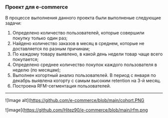 ### Проект для e-commerce
В процессе выполнения данного проекта были выполненые следующие задачи:
1. Определено количество пользователей, которые совершили покупку только один раз;
2. Найдено количество заказов в месяц в среднем, которые не доставляется по разным причинам;
3. По каждому товару выявлено, в какой день недели товар чаще всего покупается;
4. Определено среднее количество покупок каждого пользователя в неделю (по месяцам);
5. Выполнен когортный анализ пользователей. В период с января по декабрь выявлена когорту с самым высоким retention на 3-й месяц.
6. Построена RFM-сегментация пользователей.
-----
![Image alt](https://github.com/e-commerce/blob/main/cohort.PNG

![image](https://github.com/Hitez90/e-commerce/blob/main/rfm.png

